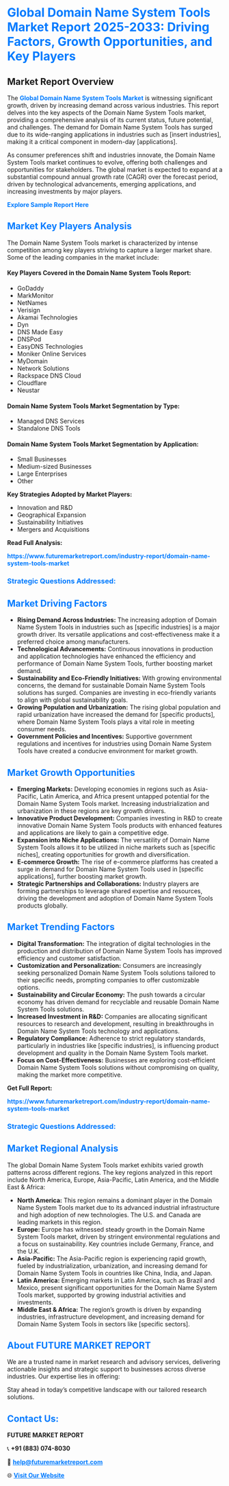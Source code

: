 <h1 style="color: #007BFF;">Global Domain Name System Tools Market Report 2025-2033: Driving Factors, Growth Opportunities, and Key Players</h1>

<section id="overview">
<h2>Market Report Overview</h2>
<p>The <a href="https://www.futuremarketreport.com/industry-report/domain-name-system-tools-market" style="color: #007BFF; text-decoration: none;"><strong>Global Domain Name System Tools Market</strong></a> is witnessing significant growth, driven by increasing demand across various industries. This report delves into the key aspects of the Domain Name System Tools market, providing a comprehensive analysis of its current status, future potential, and challenges. The demand for Domain Name System Tools has surged due to its wide-ranging applications in industries such as [insert industries], making it a critical component in modern-day [applications].</p>
<p>As consumer preferences shift and industries innovate, the Domain Name System Tools market continues to evolve, offering both challenges and opportunities for stakeholders. The global market is expected to expand at a substantial compound annual growth rate (CAGR) over the forecast period, driven by technological advancements, emerging applications, and increasing investments by major players.</p>
</section>

<section id="overview">
<p><a href="https://www.futuremarketreport.com/request-sample/reportId=26462" style="color: #007BFF; text-decoration: none;"><strong>Explore Sample Report Here</strong></a></p>
</section>

<section id="key-players">
<h2 style="color: #007BFF;">Market Key Players Analysis</h2>
<p>The Domain Name System Tools market is characterized by intense competition among key players striving to capture a larger market share. Some of the leading companies in the market include:</p>
<h4>Key Players Covered in the Domain Name System Tools Report:</h4>
<ul><li>GoDaddy</li><li>MarkMonitor</li><li>NetNames</li><li>Verisign</li><li>Akamai Technologies</li><li>Dyn</li><li>DNS Made Easy</li><li>DNSPod</li><li>EasyDNS Technologies</li><li>Moniker Online Services</li><li>MyDomain</li><li>Network Solutions</li><li>Rackspace DNS Cloud</li><li>Cloudflare</li><li>Neustar</li></ul>
<h4>Domain Name System Tools Market Segmentation by Type:</h4>
<ul><li>Managed DNS Services</li><li>Standalone DNS Tools</li></ul>

<h4>Domain Name System Tools Market Segmentation by Application:</h4>
<ul><li>Small Businesses</li><li>Medium-sized Businesses</li><li>Large Enterprises</li><li>Other</li></ul>
<p><strong>Key Strategies Adopted by Market Players:</strong></p>
<ul>
<li>Innovation and R&D</li>
<li>Geographical Expansion</li>
<li>Sustainability Initiatives</li>
<li>Mergers and Acquisitions</li>
</ul>
</section>

<section>
<p><strong>Read Full Analysis: </strong></p><a href="https://www.futuremarketreport.com/industry-report/domain-name-system-tools-market" style="color: #007BFF; text-decoration: none;"><strong>https://www.futuremarketreport.com/industry-report/domain-name-system-tools-market</strong></a>
<h3 style="color: #007BFF;">Strategic Questions Addressed:</h3>
</section>

<section id="driving-factors">
<h2 style="color: #007BFF;">Market Driving Factors</h2>
<ul>
<li><strong>Rising Demand Across Industries:</strong> The increasing adoption of Domain Name System Tools in industries such as [specific industries] is a major growth driver. Its versatile applications and cost-effectiveness make it a preferred choice among manufacturers.</li>
<li><strong>Technological Advancements:</strong> Continuous innovations in production and application technologies have enhanced the efficiency and performance of Domain Name System Tools, further boosting market demand.</li>
<li><strong>Sustainability and Eco-Friendly Initiatives:</strong> With growing environmental concerns, the demand for sustainable Domain Name System Tools solutions has surged. Companies are investing in eco-friendly variants to align with global sustainability goals.</li>
<li><strong>Growing Population and Urbanization:</strong> The rising global population and rapid urbanization have increased the demand for [specific products], where Domain Name System Tools plays a vital role in meeting consumer needs.</li>
<li><strong>Government Policies and Incentives:</strong> Supportive government regulations and incentives for industries using Domain Name System Tools have created a conducive environment for market growth.</li>
</ul>
</section>

<section id="growth-opportunities">
<h2 style="color: #007BFF;">Market Growth Opportunities</h2>
<ul>
<li><strong>Emerging Markets:</strong> Developing economies in regions such as Asia-Pacific, Latin America, and Africa present untapped potential for the Domain Name System Tools market. Increasing industrialization and urbanization in these regions are key growth drivers.</li>
<li><strong>Innovative Product Development:</strong> Companies investing in R&D to create innovative Domain Name System Tools products with enhanced features and applications are likely to gain a competitive edge.</li>
<li><strong>Expansion into Niche Applications:</strong> The versatility of Domain Name System Tools allows it to be utilized in niche markets such as [specific niches], creating opportunities for growth and diversification.</li>
<li><strong>E-commerce Growth:</strong> The rise of e-commerce platforms has created a surge in demand for Domain Name System Tools used in [specific applications], further boosting market growth.</li>
<li><strong>Strategic Partnerships and Collaborations:</strong> Industry players are forming partnerships to leverage shared expertise and resources, driving the development and adoption of Domain Name System Tools products globally.</li>
</ul>
</section>

<section id="trending-factors">
<h2 style="color: #007BFF;">Market Trending Factors</h2>
<ul>
<li><strong>Digital Transformation:</strong> The integration of digital technologies in the production and distribution of Domain Name System Tools has improved efficiency and customer satisfaction.</li>
<li><strong>Customization and Personalization:</strong> Consumers are increasingly seeking personalized Domain Name System Tools solutions tailored to their specific needs, prompting companies to offer customizable options.</li>
<li><strong>Sustainability and Circular Economy:</strong> The push towards a circular economy has driven demand for recyclable and reusable Domain Name System Tools solutions.</li>
<li><strong>Increased Investment in R&D:</strong> Companies are allocating significant resources to research and development, resulting in breakthroughs in Domain Name System Tools technology and applications.</li>
<li><strong>Regulatory Compliance:</strong> Adherence to strict regulatory standards, particularly in industries like [specific industries], is influencing product development and quality in the Domain Name System Tools market.</li>
<li><strong>Focus on Cost-Effectiveness:</strong> Businesses are exploring cost-efficient Domain Name System Tools solutions without compromising on quality, making the market more competitive.</li>
</ul>
</section>

<section>
<p><strong>Get Full Report: </strong></p><a href="https://www.futuremarketreport.com/industry-report/domain-name-system-tools-market" style="color: #007BFF; text-decoration: none;"><strong>https://www.futuremarketreport.com/industry-report/domain-name-system-tools-market</strong></a>
<h3 style="color: #007BFF;">Strategic Questions Addressed:</h3>
</section>


<section id="regional-analysis">
<h2 style="color: #007BFF;">Market Regional Analysis</h2>
<p>The global Domain Name System Tools market exhibits varied growth patterns across different regions. The key regions analyzed in this report include North America, Europe, Asia-Pacific, Latin America, and the Middle East & Africa:</p>
<ul>
<li><strong>North America:</strong> This region remains a dominant player in the Domain Name System Tools market due to its advanced industrial infrastructure and high adoption of new technologies. The U.S. and Canada are leading markets in this region.</li>
<li><strong>Europe:</strong> Europe has witnessed steady growth in the Domain Name System Tools market, driven by stringent environmental regulations and a focus on sustainability. Key countries include Germany, France, and the U.K.</li>
<li><strong>Asia-Pacific:</strong> The Asia-Pacific region is experiencing rapid growth, fueled by industrialization, urbanization, and increasing demand for Domain Name System Tools in countries like China, India, and Japan.</li>
<li><strong>Latin America:</strong> Emerging markets in Latin America, such as Brazil and Mexico, present significant opportunities for the Domain Name System Tools market, supported by growing industrial activities and investments.</li>
<li><strong>Middle East & Africa:</strong> The region’s growth is driven by expanding industries, infrastructure development, and increasing demand for Domain Name System Tools in sectors like [specific sectors].</li>
</ul>
</section>

<footer>
<h2 style="color: #007BFF;">About FUTURE MARKET REPORT</h2>
<p>We are a trusted name in market research and advisory services, delivering actionable insights and strategic support to businesses across diverse industries. Our expertise lies in offering:</p>

<p>Stay ahead in today’s competitive landscape with our tailored research solutions.</p>

<h2 style="color: #007BFF;">Contact Us:</h2>
<p><strong>FUTURE MARKET REPORT</strong></p>
<p>📞 <strong>+91 (883) 074-8030</strong></p>
<p>📧 <strong><a href="mailto:help@futuremarketreport.com" style="color: #007BFF;">help@futuremarketreport.com</a></strong></p>
<p>🌐 <strong><a href="https://www.futuremarketreport.com/" style="color: #007BFF;">Visit Our Website</a></strong></p>
</footer>